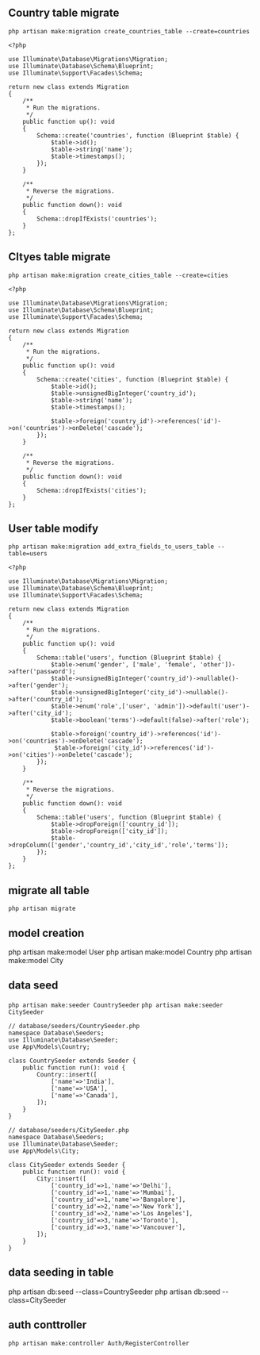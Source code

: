 ## Country table migrate

`php artisan make:migration create_countries_table --create=countries`

```
<?php

use Illuminate\Database\Migrations\Migration;
use Illuminate\Database\Schema\Blueprint;
use Illuminate\Support\Facades\Schema;

return new class extends Migration
{
    /**
     * Run the migrations.
     */
    public function up(): void
    {
        Schema::create('countries', function (Blueprint $table) {
            $table->id();
            $table->string('name');
            $table->timestamps();
        });
    }

    /**
     * Reverse the migrations.
     */
    public function down(): void
    {
        Schema::dropIfExists('countries');
    }
};

```

## CItyes table migrate

`php artisan make:migration create_cities_table --create=cities`

```
<?php

use Illuminate\Database\Migrations\Migration;
use Illuminate\Database\Schema\Blueprint;
use Illuminate\Support\Facades\Schema;

return new class extends Migration
{
    /**
     * Run the migrations.
     */
    public function up(): void
    {
        Schema::create('cities', function (Blueprint $table) {
            $table->id();
            $table->unsignedBigInteger('country_id');
            $table->string('name');
            $table->timestamps();

            $table->foreign('country_id')->references('id')->on('countries')->onDelete('cascade');
        });
    }

    /**
     * Reverse the migrations.
     */
    public function down(): void
    {
        Schema::dropIfExists('cities');
    }
};

```

## User table modify

`php artisan make:migration add_extra_fields_to_users_table --table=users`

```
<?php

use Illuminate\Database\Migrations\Migration;
use Illuminate\Database\Schema\Blueprint;
use Illuminate\Support\Facades\Schema;

return new class extends Migration
{
    /**
     * Run the migrations.
     */
    public function up(): void
    {
        Schema::table('users', function (Blueprint $table) {
            $table->enum('gender', ['male', 'female', 'other'])->after('password');
            $table->unsignedBigInteger('country_id')->nullable()->after('gender');
            $table->unsignedBigInteger('city_id')->nullable()->after('country_id');
            $table->enum('role',['user', 'admin'])->default('user')->after('city_id');
            $table->boolean('terms')->default(false)->after('role');

            $table->foreign('country_id')->references('id')->on('countries')->onDelete('cascade');
             $table->foreign('city_id')->references('id')->on('cities')->onDelete('cascade');
        });
    }

    /**
     * Reverse the migrations.
     */
    public function down(): void
    {
        Schema::table('users', function (Blueprint $table) {
            $table->dropForeign(['country_id']);
            $table->dropForeign(['city_id']);
            $table->dropColumn(['gender','country_id','city_id','role','terms']);
        });
    }
};

```

## migrate all table

`php artisan migrate`

## model creation

php artisan make:model User
php artisan make:model Country
php artisan make:model City

## data seed

`php artisan make:seeder CountrySeeder`
`php artisan make:seeder CitySeeder`

```
// database/seeders/CountrySeeder.php
namespace Database\Seeders;
use Illuminate\Database\Seeder;
use App\Models\Country;

class CountrySeeder extends Seeder {
    public function run(): void {
        Country::insert([
            ['name'=>'India'],
            ['name'=>'USA'],
            ['name'=>'Canada'],
        ]);
    }
}

```

```
// database/seeders/CitySeeder.php
namespace Database\Seeders;
use Illuminate\Database\Seeder;
use App\Models\City;

class CitySeeder extends Seeder {
    public function run(): void {
        City::insert([
            ['country_id'=>1,'name'=>'Delhi'],
            ['country_id'=>1,'name'=>'Mumbai'],
            ['country_id'=>1,'name'=>'Bangalore'],
            ['country_id'=>2,'name'=>'New York'],
            ['country_id'=>2,'name'=>'Los Angeles'],
            ['country_id'=>3,'name'=>'Toronto'],
            ['country_id'=>3,'name'=>'Vancouver'],
        ]);
    }
}

```

## data seeding in table

php artisan db:seed --class=CountrySeeder
php artisan db:seed --class=CitySeeder

## auth conttroller

`php artisan make:controller Auth/RegisterController`
